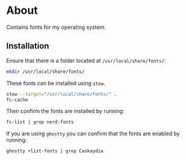 # About 

Contains fonts for my operating system. 


## Installation

Ensure that there is a folder located at `/usr/local/share/fonts/`:

```sh 
mkdir /usr/local/share/fonts/
```

These fonts can be installed using `stow`. 

```sh 
stow --target="/usr/local/share/fonts/" . 
fc-cache
```
Then confirm the fonts are installed by running: 

```sh  
fc-list | grep nerd-fonts

```

If you are using `ghostty` you can confirm  that the fonts are enabled by running: 


```sh  
ghostty +list-fonts | grep Caskaydia
```
